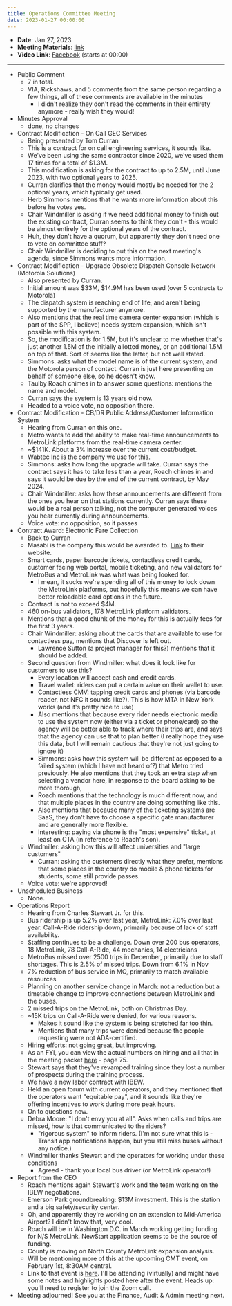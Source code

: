 ```yaml
---
title: Operations Committee Meeting
date: 2023-01-27 00:00:00
---
```


- **Date**: Jan 27, 2023
- **Meeting Materials**: [link](https://www.bistatedev.org/wp-content/uploads/2022/12/01-27-2023-Operations-Committee-Open-Meeting-Materials.pdf)
- **Video Link**: [Facebook](https://www.facebook.com/bistatedev/videos/950282165937776/) (starts at 00:00)
---

- Public Comment
	- 7 in total.
	- VIA, Rickshaws, and 5 comments from the same person regarding a few things, all of these comments are available in the minutes
		- I didn't realize they don't read the comments in their entirety anymore - really wish they would!
- Minutes Approval
	- done, no changes
- Contract Modification - On Call GEC Services
	- Being presented by Tom Curran
	- This is a contract for on call engineering services, it sounds like.
	- We've been using the same contractor since 2020, we've used them 17 times for a total of $1.3M.
	- This modification is asking for the contract to up to 2.5M, until June 2023, with two optional years to 2025.
	- Curran clarifies that the money would mostly be needed for the 2 optional years, which typically get used.
	- Herb Simmons mentions that he wants more information about this before he votes yes.
	- Chair Windmiller is asking if we need additional money to finish out the existing contract, Curran seems to think they don't - this would be almost entirely for the optional years of the contract.
	- Huh, they don't have a quorum, but apparently they don't need one to vote on committee stuff?
	- Chair Windmiller is deciding to put this on the next meeting's agenda, since Simmons wants more information.
- Contract Modification - Upgrade Obsolete Dispatch Console Network (Motorola Solutions)
	- Also presented by Curran.
	- Initial amount was $33M, $14.9M has been used (over 5 contracts to Motorola)
	- The dispatch system is reaching end of life, and aren't being supported by the manufacturer anymore.
	- Also mentions that the real time camera center expansion (which is part of the SPP, I believe) needs system expansion, which isn't possible with this system.
	- So, the modification is for 1.5M, but it's unclear to me whether that's just another 1.5M of the initially allotted money, or an additional 1.5M on top of that. Sort of seems like the latter, but not well stated.
	- Simmons: asks what the model name is of the current system, and the Motorola person of contact. Curran is just here presenting on behalf of someone else, so he doesn't know.
	- Taulby Roach chimes in to answer some questions: mentions the name and model.
	- Curran says the system is 13 years old now.
	- Headed to a voice vote, no opposition there.
- Contract Modification - CB/DR Public Address/Customer Information System
	- Hearing from Curran on this one.
	- Metro wants to add the ability to make real-time announcements to MetroLink platforms from the real-time camera center.
	- ~$141K. About a 3% increase over the current cost/budget.
	- Wabtec Inc is the company we use for this.
	- Simmons: asks how long the upgrade will take. Curran says the contract says it has to take less than a year, Roach chimes in and says it would be due by the end of the current contract, by May 2024.
	- Chair Windmiller: asks how these announcements are different from the ones you hear on that stations currently. Curran says these would be a real person talking, not the computer generated voices you hear currently during announcements.
	- Voice vote: no opposition, so it passes
- Contract Award: Electronic Fare Collection
	- Back to Curran
	- Masabi is the company this would be awarded to. [Link](https://www.masabi.com/) to their website.
	- Smart cards, paper barcode tickets, contactless credit cards, customer facing web portal, mobile ticketing, and new validators for MetroBus and MetroLink was what was being looked for.
		- I mean, it sucks we're spending all of this money to lock down the MetroLink platforms, but hopefully this means we can have better reloadable card options in the future.
	- Contract is not to exceed $4M.
	- 460 on-bus validators, 178 MetroLink platform validators.
	- Mentions that a good chunk of the money for this is actually fees for the first 3 years.
	- Chair Windmiller: asking about the cards that are available to use for contactless pay, mentions that Discover is left out.
		- Lawrence Sutton (a project manager for this?) mentions that it should be added.
	- Second question from Windmiller: what does it look like for customers to use this?
		- Every location will accept cash and credit cards.
		- Travel wallet: riders can put a certain value on their wallet to use.
		- Contactless CMV: tapping credit cards and phones (via barcode reader, not NFC it sounds like?). This is how MTA in New York works (and it's pretty nice to use)
		- Also mentions that because every rider needs electronic media to use the system now (either via a ticket or phone/card) so the agency will be better able to track where their trips are, and says that the agency can use that to plan better (I really hope they use this data, but I will remain cautious that they're not just going to ignore it)
		- Simmons: asks how this system will be different as opposed to a failed system (which I have not heard of?) that Metro tried previously. He also mentions that they took an extra step when selecting a vendor here, in response to the board asking to be more thorough, 
		- Roach mentions that the technology is much different now, and that multiple places in the country are doing something like this.
		- Also mentions that because many of the ticketing systems are SaaS, they don't have to choose a specific gate manufacturer and are generally more flexible.
		- Interesting: paying via phone is the "most expensive" ticket, at least on CTA (in reference to Roach's son).
	- Windmiller: asking how this will affect universities and "large customers"
		- Curran: asking the customers directly what they prefer, mentions that some places in the country do mobile & phone tickets for students, some still provide passes.
	- Voice vote: we're approved!
- Unscheduled Business
	- None.
- Operations Report
	- Hearing from Charles Stewart Jr. for this.
	- Bus ridership is up 5.2% over last year, MetroLink: 7.0% over last year. Call-A-Ride ridership down, primarily because of lack of staff availability.
	- Staffing continues to be a challenge. Down over 200 bus operators, 18 MetroLink, 78 Call-A-Ride, 44 mechanics, 14 electricians
	- MetroBus missed over 2500 trips in December, primarily due to staff shortages. This is 2.5% of missed trips. Down from 6.1% in Nov
	- 7% reduction of bus service in MO, primarily to match available resources
	- Planning on another service change in March: not a reduction but a timetable change to improve connections between MetroLink and the buses.
	- 2 missed trips on the MetroLink, both on Christmas Day.
	- ~15K trips on Call-A-Ride were denied, for various reasons.
		- Makes it sound like the system is being stretched far too thin.
		- Mentions that many trips were denied because the people requesting were not ADA-certified.
	- Hiring efforts: not going great, but improving.
	- As an FYI, you can view the actual numbers on hiring and all that in the meeting packet [here](https://www.bistatedev.org/wp-content/uploads/2022/12/01-27-2023-Operations-Committee-Open-Meeting-Materials.pdf) - page 75.
	- Stewart says that they've revamped training since they lost a number of prospects during the training process.
	- We have a new labor contract with IBEW.
	- Held an open forum with current operators, and they mentioned that the operators want "equitable pay", and it sounds like they're offering incentives to work during more peak hours.
	- On to questions now.
	- Debra Moore: "I don't envy you at all". Asks when calls and trips are missed, how is that communicated to the riders?
		- "rigorous system" to inform riders. (I'm not sure what this is - Transit app notifications happen, but you still miss buses without any notice.)
	- Windmiller thanks Stewart and the operators for working under these conditions
		- Agreed - thank your local bus driver (or MetroLink operator!)
- Report from the CEO
	- Roach mentions again Stewart's work and the team working on the IBEW negotiations.
	- Emerson Park groundbreaking: $13M investment. This is the station and a big safety/security center.
	- Oh, and apparently they're working on an extension to Mid-America Airport? I didn't know that, very cool.
	- Roach will be in Washington D.C. in March working getting funding for N/S MetroLink. NewStart application seems to be the source of funding.
	- County is moving on North County MetroLink expansion analysis.
	- Will be mentioning more of this at the upcoming CMT event, on February 1st, 8:30AM central.
	- Link to that event is [here](https://cmt-stl.org/citizens-for-modern-transit-to-host-next-talking-transit-event-on-feb-1-discussion-to-highlight-status-of-transit-in-the-st-louis-region-in-2023/). I'll be attending (virtually) and might have some notes and highlights posted here after the event. Heads up: you'll need to register to join the Zoom call.
- Meeting adjourned! See you at the Finance, Audit & Admin meeting next.